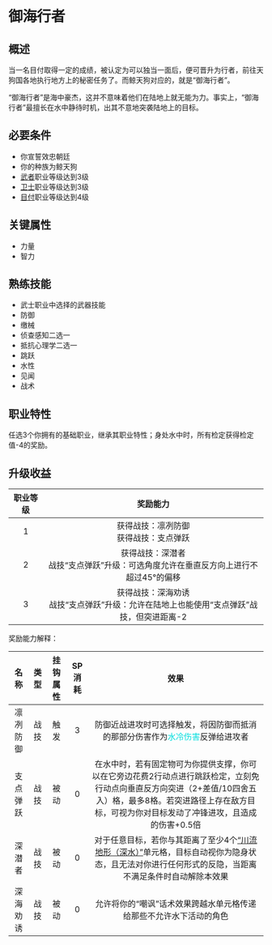 # 御海行者

## 概述

当一名目付取得一定的成绩，被认定为可以独当一面后，便可晋升为行者，前往天狗国各地执行地方上的秘密任务了。而鲸天狗对应的，就是“御海行者”。

“御海行者”是海中豪杰，这并不意味着他们在陆地上就无能为力。事实上，“御海行者”最擅长在水中静待时机，出其不意地突袭陆地上的目标。

## 必要条件

* 你宣誓效忠朝廷
* 你的种族为鲸天狗
* <a href="../../../basicJob/Warrior" target="_blank">武者</a>职业等级达到3级
* <a href="../../../basicJob/Guard" target="_blank">卫士</a>职业等级达到3级
* <a href="../metsuke" target="_blank">目付</a>职业等级达到4级

## 关键属性

* 力量
* 智力

## 熟练技能

* 武士职业中选择的武器技能
* 防御
* 缴械
* 侦查感知二选一
* 抵抗心理学二选一
* 跳跃
* 水性
* 见闻
* 战术
  
## 职业特性

任选3个你拥有的基础职业，继承其职业特性；身处水中时，所有检定获得检定值-4的奖励。

## 升级收益

职业等级|奖励能力
:--:|:--:
1|获得战技：凛冽防御<br>获得战技：支点弹跃
2|获得战技：深潜者<br>战技“支点弹跃”升级：可选角度允许在垂直反方向上进行不超过45°的偏移
3|获得战技：深海劝诱<br>战技“支点弹跃”升级：允许在陆地上也能使用“支点弹跃”战技，但突进距离-2

奖励能力解释：

名称|类型|挂钩属性|SP消耗|效果
:--:|:--:|:--:|:--:|:--:
凛冽防御|战技|触发|3|防御近战进攻时可选择触发，将因防御而抵消的那部分伤害作为<font color="#00dddd">水冷伤害</font>反弹给进攻者
支点弹跃|战技|被动|0|在水中时，若有固定物可为你提供支撑，你可以在它旁边花费2行动点进行跳跃检定，立刻免行动点向垂直反方向突进（2+差值/10四舍五入）格，最多8格。若突进路径上存在敌方目标，可视为你对目标发动了冲锋进攻，且造成的伤害+0.5倍
深潜者|战技|被动|0|对于任意目标，若你与其距离了至少4个<a href="../../../../status/terrain/#川流地形（深水）" target="_blank">“川流地形（深水）”</a>单元格，目标自动视你为隐身状态，且无法对你进行任何形式的反隐，当距离不满足条件时自动解除本效果
深海劝诱|战技|被动|0|允许将你的“嘲讽”话术效果跨越水单元格传递给那些不允许水下活动的角色
